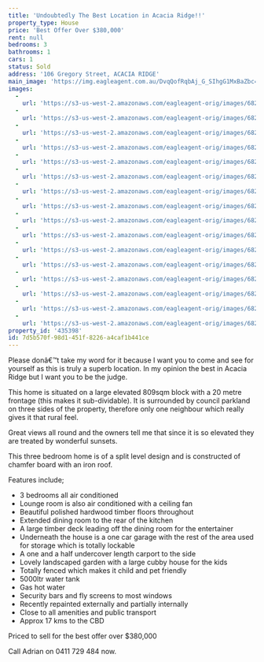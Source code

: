 ```yaml
---
title: 'Undoubtedly The Best Location in Acacia Ridge!!'
property_type: House
price: 'Best Offer Over $380,000'
rent: null
bedrooms: 3
bathrooms: 1
cars: 1
status: Sold
address: '106 Gregory Street, ACACIA RIDGE'
main_image: 'https://img.eagleagent.com.au/DvqQofRqbAj_G_SIhgG1MxBaZbc=/1280x854/smart/https://s3-us-west-2.amazonaws.com/eagleagent-orig/images/6824133/115911067-image-M.jpg'
images:
  -
    url: 'https://s3-us-west-2.amazonaws.com/eagleagent-orig/images/6824148/115911067-image-P.jpg'
  -
    url: 'https://s3-us-west-2.amazonaws.com/eagleagent-orig/images/6824147/115911067-image-O.jpg'
  -
    url: 'https://s3-us-west-2.amazonaws.com/eagleagent-orig/images/6824146/115911067-image-N.jpg'
  -
    url: 'https://s3-us-west-2.amazonaws.com/eagleagent-orig/images/6824145/115911067-image-L.jpg'
  -
    url: 'https://s3-us-west-2.amazonaws.com/eagleagent-orig/images/6824144/115911067-image-K.jpg'
  -
    url: 'https://s3-us-west-2.amazonaws.com/eagleagent-orig/images/6824143/115911067-image-J.jpg'
  -
    url: 'https://s3-us-west-2.amazonaws.com/eagleagent-orig/images/6824142/115911067-image-I.jpg'
  -
    url: 'https://s3-us-west-2.amazonaws.com/eagleagent-orig/images/6824141/115911067-image-H.jpg'
  -
    url: 'https://s3-us-west-2.amazonaws.com/eagleagent-orig/images/6824140/115911067-image-G.jpg'
  -
    url: 'https://s3-us-west-2.amazonaws.com/eagleagent-orig/images/6824139/115911067-image-F.jpg'
  -
    url: 'https://s3-us-west-2.amazonaws.com/eagleagent-orig/images/6824138/115911067-image-E.jpg'
  -
    url: 'https://s3-us-west-2.amazonaws.com/eagleagent-orig/images/6824137/115911067-image-D.jpg'
  -
    url: 'https://s3-us-west-2.amazonaws.com/eagleagent-orig/images/6824136/115911067-image-C.jpg'
  -
    url: 'https://s3-us-west-2.amazonaws.com/eagleagent-orig/images/6824135/115911067-image-B.jpg'
  -
    url: 'https://s3-us-west-2.amazonaws.com/eagleagent-orig/images/6824134/115911067-image-A.jpg'
  -
    url: 'https://s3-us-west-2.amazonaws.com/eagleagent-orig/images/6824133/115911067-image-M.jpg'
property_id: '435398'
id: 7d5b570f-98d1-451f-8226-a4caf1b441ce
---
```

Please donâ€™t take my word for it because I want you to come and see for yourself as this is truly a superb location. In my opinion the best in Acacia Ridge but I want you to be the judge.

This home is situated on a large elevated 809sqm block with a 20 metre frontage (this makes it sub-dividable). It is surrounded by council parkland on three sides of the property, therefore only one neighbour which really gives it that rural feel.

Great views all round and the owners tell me that since it is so elevated they are treated by wonderful sunsets.

This three bedroom home is of a split level design and is constructed of chamfer board with an iron roof.

Features include;
*  3 bedrooms all air conditioned
*  Lounge room is also air conditioned with a ceiling fan
*  Beautiful polished hardwood timber floors throughout
*  Extended dining room to the rear of the kitchen
*  A large timber deck leading off the dining room for the entertainer
*  Underneath the house is a one car garage with the rest of the area used for storage which is totally lockable
*  A one and a half undercover length carport to the side
*  Lovely landscaped garden with a large cubby house for the kids
*  Totally fenced which makes it child and pet friendly
*  5000ltr water tank
*  Gas hot water
*  Security bars and fly screens to most windows
*  Recently repainted externally and partially internally
*  Close to all amenities and public transport
*  Approx 17 kms to the CBD

Priced to sell for the best offer over $380,000

Call Adrian on 0411 729 484 now.